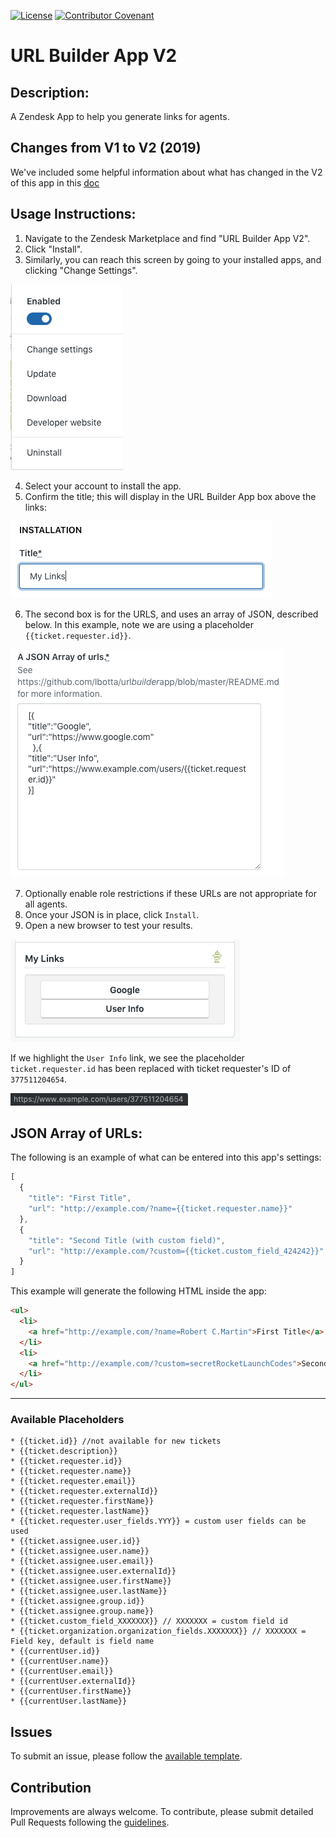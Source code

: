 [![License](https://img.shields.io/badge/License-Apache%202.0-blue.svg)](LICENSE)
[![Contributor Covenant](https://img.shields.io/badge/Contributor%20Covenant-2.1-4baaaa.svg)](code_of_conduct.md)

# URL Builder App V2

## Description:

A Zendesk App to help you generate links for agents.

## Changes from V1 to V2 (2019)
We've included some helpful information about what has changed in the V2 of this app in this [doc](./.github/V1_TO_V2_NOTES.md)

## Usage Instructions:

1. Navigate to the Zendesk Marketplace and find "URL Builder App V2".
2. Click "Install".
3. Similarly, you can reach this screen by going to your installed apps, and clicking "Change Settings".

![change-settings](assets/change-settings.png)

4. Select your account to install the app.
5. Confirm the title; this will display in the URL Builder App box above the links:

![installation-title](assets/installation-title.png)

6. The second box is for the URLS, and uses an array of JSON, described below. In this example, note we are using a placeholder `{{ticket.requester.id}}`.

![json-array-of-urls](assets/json-array-of-urls.png)

7. Optionally enable role restrictions if these URLs are not appropriate for all agents.
8. Once your JSON is in place, click `Install`.
9. Open a new browser to test your results.

![links](assets/links.png)

If we highlight the `User Info` link, we see the placeholder `ticket.requester.id` has been replaced with ticket requester's ID of `377511204654`.

![example-url](assets/example-url.png)

## JSON Array of URLs:

The following is an example of what can be entered into this app's settings:

```javascript
[
  {
    "title": "First Title",
    "url": "http://example.com/?name={{ticket.requester.name}}"
  },
  {
    "title": "Second Title (with custom field)",
    "url": "http://example.com/?custom={{ticket.custom_field_424242}}"
  }
]

```
This example will generate the following HTML inside the app:
```html
<ul>
  <li>
    <a href="http://example.com/?name=Robert C.Martin">First Title</a>
  </li>
  <li>
    <a href="http://example.com/?custom=secretRocketLaunchCodes">Second Title (with custom field)</a>
  </li>
</ul>
```

----
### Available Placeholders
```
* {{ticket.id}} //not available for new tickets
* {{ticket.description}}
* {{ticket.requester.id}}
* {{ticket.requester.name}}
* {{ticket.requester.email}}
* {{ticket.requester.externalId}}
* {{ticket.requester.firstName}}
* {{ticket.requester.lastName}}
* {{ticket.requester.user_fields.YYY}} = custom user fields can be used
* {{ticket.assignee.user.id}}
* {{ticket.assignee.user.name}}
* {{ticket.assignee.user.email}}
* {{ticket.assignee.user.externalId}}
* {{ticket.assignee.user.firstName}}
* {{ticket.assignee.user.lastName}}
* {{ticket.assignee.group.id}}
* {{ticket.assignee.group.name}}
* {{ticket.custom_field_XXXXXXX}} // XXXXXXX = custom field id
* {{ticket.organization.organization_fields.XXXXXXX}} // XXXXXXX = Field key, default is field name
* {{currentUser.id}}
* {{currentUser.name}}
* {{currentUser.email}}
* {{currentUser.externalId}}
* {{currentUser.firstName}}
* {{currentUser.lastName}}
```

## Issues
To submit an issue, please follow the [available template](/.github/ISSUE_TEMPLATE.md).

## Contribution

Improvements are always welcome. To contribute, please submit detailed Pull Requests following the [guidelines](/.github/CONTRIBUTING.md).